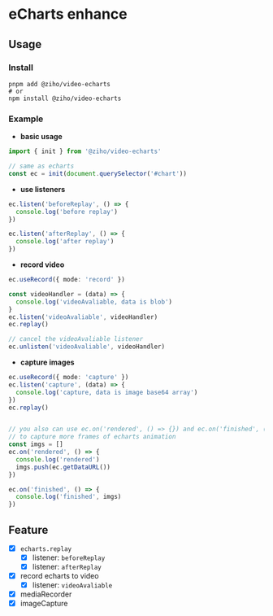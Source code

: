 # eCharts enhance

## Usage

### Install

```shell
pnpm add @ziho/video-echarts
# or
npm install @ziho/video-echarts
```

### Example

+ **basic usage**
  
```typescript
import { init } from '@ziho/video-echarts'

// same as echarts
const ec = init(document.querySelector('#chart'))

```

+ **use listeners**

```typescript
ec.listen('beforeReplay', () => {
  console.log('before replay')
})

ec.listen('afterReplay', () => {
  console.log('after replay')
})

```

+ **record video**

```typescript
ec.useRecord({ mode: 'record' })

const videoHandler = (data) => {
  console.log('videoAvaliable, data is blob')
}
ec.listen('videoAvaliable', videoHandler)
ec.replay()

// cancel the videoAvaliable listener
ec.unlisten('videoAvaliable', videoHandler)
```

+ **capture images**

```typescript
ec.useRecord({ mode: 'capture' })
ec.listen('capture', (data) => {
  console.log('capture, data is image base64 array')
})
ec.replay()


// you also can use ec.on('rendered', () => {}) and ec.on('finished', () => {})
// to capture more frames of echarts animation
const imgs = []
ec.on('rendered', () => {
  console.log('rendered')
  imgs.push(ec.getDataURL())
})

ec.on('finished', () => {
  console.log('finished', imgs)
})
```

## Feature

+ [x] `echarts.replay`
  + [x] listener: `beforeReplay`
  + [x] listener: `afterReplay`

+ [x] record echarts to video
  + [x] listener: `videoAvaliable`

+ [x] mediaRecorder
+ [x] imageCapture